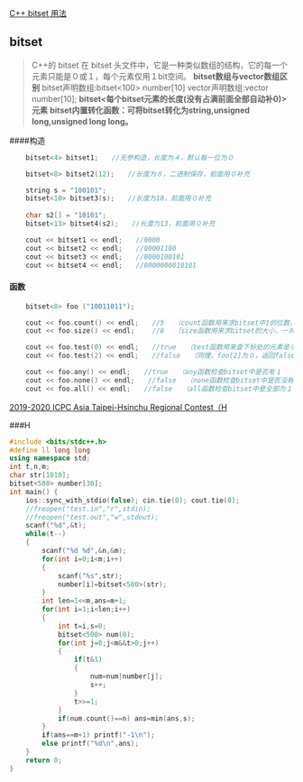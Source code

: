 [C++ bitset 用法 ](https://www.cnblogs.com/magisk/p/8809922.html)

## bitset

> C++的 bitset 在 bitset 头文件中，它是一种类似数组的结构，它的每一个元素只能是０或１，每个元素仅用１bit空间。
> **bitset数组与vector数组区别**
> bitset声明数组:bitset<100> number[10]
> vector声明数组:vector number[10];
> **bitset<每个bitset元素的长度(没有占满前面全部自动补0)> 元素**
> **bitset内置转化函数：可将bitset转化为string,unsigned long,unsigned long long。**

####构造

```cpp
	bitset<4> bitset1;　　//无参构造，长度为４，默认每一位为０

    bitset<8> bitset2(12);　　//长度为８，二进制保存，前面用０补充

    string s = "100101";
    bitset<10> bitset3(s);　　//长度为10，前面用０补充
    
    char s2[] = "10101";
    bitset<13> bitset4(s2);　　//长度为13，前面用０补充

    cout << bitset1 << endl;　　//0000
    cout << bitset2 << endl;　　//00001100
    cout << bitset3 << endl;　　//0000100101
    cout << bitset4 << endl;　　//0000000010101
```

#### 函数

```cpp
	bitset<8> foo ("10011011");

    cout << foo.count() << endl;　　//5　　（count函数用来求bitset中1的位数，foo中共有５个１
    cout << foo.size() << endl;　　 //8　　（size函数用来求bitset的大小，一共有８位

    cout << foo.test(0) << endl;　　//true　　（test函数用来查下标处的元素是０还是１，并返回false或true，此处foo[0]为１，返回true
    cout << foo.test(2) << endl;　　//false　　（同理，foo[2]为０，返回false

    cout << foo.any() << endl;　　//true　　（any函数检查bitset中是否有１
    cout << foo.none() << endl;　　//false　　（none函数检查bitset中是否没有１
    cout << foo.all() << endl;　　//false　　（all函数检查bitset中是全部为１
```



[2019-2020 ICPC Asia Taipei-Hsinchu Regional Contest（H](https://blog.csdn.net/chitudexixi/article/details/109453360)

###H

```cpp
#include <bits/stdc++.h>
#define ll long long
using namespace std;
int t,n,m;
char str[1010];
bitset<500> number[30];
int main() {
	ios::sync_with_stdio(false); cin.tie(0); cout.tie(0);
    //freopen("test.in","r",stdin);
    //freopen("test.out","w",stdout);
	scanf("%d",&t);
	while(t--)
	{
		scanf("%d %d",&n,&m);
		for(int i=0;i<m;i++)
		{
			scanf("%s",str);
			number[i]=bitset<500>(str);
		}
		int len=1<<m,ans=m+1;
		for(int i=1;i<len;i++)
		{
			int t=i,s=0;
			bitset<500> num(0);
			for(int j=0;j<m&&t>0;j++)
			{
				if(t&1) 
				{
					num=num|number[j];
					s++;
				}
				t>>=1;
			}
			if(num.count()==n) ans=min(ans,s);
		}
		if(ans==m+1) printf("-1\n");
		else printf("%d\n",ans);
	}
	return 0;
}

```

